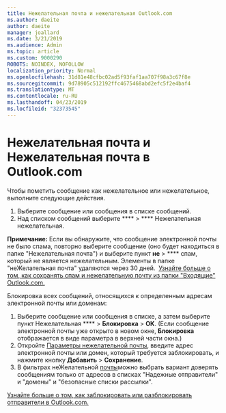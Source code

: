 ```yaml
---
title: Нежелательная почта и нежелательная Outlook.com
ms.author: daeite
author: daeite
manager: joallard
ms.date: 3/21/2019
ms.audience: Admin
ms.topic: article
ms.custom: 9000290
ROBOTS: NOINDEX, NOFOLLOW
localization_priority: Normal
ms.openlocfilehash: 31d81e48cfbc02ad5f93faf1aa707f98a3c67f8e
ms.sourcegitcommit: 9d78905c512192ffc4675468abd2efc5f2e4baf4
ms.translationtype: MT
ms.contentlocale: ru-RU
ms.lasthandoff: 04/23/2019
ms.locfileid: "32373545"
---
```

# <a name="spam-and-junk-email-in-outlookcom"></a>Нежелательная почта и Нежелательная почта в Outlook.com

Чтобы пометить сообщение как нежелательное или нежелательное, выполните следующие действия.

1. Выберите сообщение или сообщения в списке сообщений.
1. Над списком сообщений выберите **** > **** Нежелательная нежелательная.

**Примечание:** Если вы обнаружите, что сообщение электронной почты не было спама, повторно выберите сообщение (оно будет находиться в папке "Нежелательная почта") и выберите пункт **не** > **** спам, который не является нежелательным. Элементы в папке "неЖелательная почта" удаляются через 30 дней.  [Узнайте больше о том, как сохранять спам и нежелательную почту из папки "Входящие" Outlook.com.](https://support.office.com/article/a3ece97b-82f8-4a5e-9ac3-e92fa6427ae4)

Блокировка всех сообщений, относящихся к определенным адресам электронной почты или доменам:

1. Выберите сообщение или сообщения в списке, а затем выберите пункт Нежелательная **** > **Блокировка** > **ОК**. (Если сообщение электронной почты уже открыто в новом окне, **Блокировка** отображается в виде параметра в верхней части окна.)
1. Откройте [Параметры нежелательной почты](https://outlook.live.com/mail/options/mail/junkEmail/blockedSendersAndDomainsV2), введите адрес электронной почты или домен, который требуется заблокировать, и нажмите кнопку **Добавить** > **Сохранение**.
1. В фильтрах неЖелательной [почты](https://outlook.live.com/mail/options/mail/junkEmail/filtersOption)можно выбрать вариант доверять сообщениям только от адресов в списках "Надежные отправители" и "домены" и "безопасные списки рассылки".

[Узнайте больше о том, как заблокировать или разблокировать отправители в Outlook.com.](https://support.office.com/article/afba1c94-77bb-4f50-8b85-057cf52f4d5e)